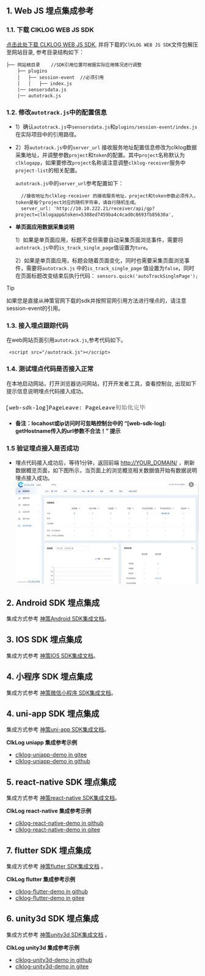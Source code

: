 
## 1. Web JS 埋点集成参考

### 1.1. 下载 ClKLOG WEB JS SDK

  <a href="https://clklog.com/res/clklog.webjs.sdk.v3.zip" target="_blank" rel="noopener" id="webjssdkdownload">点击此处下载 CLKLOG WEB JS SDK</a>, 并将下载的`ClKLOG WEB JS SDK`文件包解压至网站目录, 参考目录结构如下：

  ```
  ├── 网站根目录    //SDK引用位置可根据实际应用情况进行调整   
      ├── plugins
      │   ├── session-event  //必须引用
      │   │   ├── index.js
      |── sensorsdata.js   
      |── autotrack.js
  ```

### 1.2. 修改`autotrack.js`中的配置信息

- 1）确认`autotrack.js`中`sensorsdata.js`和`plugins/session-event/index.js`在实际项目中的引用路径。

- 2）将`autotrack.js`中的`server_url` 接收服务地址配置信息修改为clklog数据采集地址，并调整参数`project`和`token`的配置。其中`project`名称默认为`clklogapp`，如果要修改`project`名称请注意调整`clklog-receiver`服务中`project-list`的相关配置。

    `autotrack.js`中的`server_url`参考配置如下：

    ```
      //接收地址为clklog-receiver 的接收服务地址，project和token参数必须传入，token是每个project对应的随机字符串，请自行随机生成。
      server_url: 'http://10.10.222.21/receiver/api/gp?project=clklogapp&token=5388ed7459ba4c4cad0c8693fb85630a', 
    ```

- **单页面应用数据采集说明**

  1）如果是单页面应用，标题不变但需要自动采集页面浏览事件，需要将`autotrack.js`中的`is_track_single_page`值设置为`ture`。

  2）如果是单页面应用，标题会随着页面变化，同时也需要采集页面浏览事件，需要将`autotrack.js` 中的`is_track_single_page` 值设置为`false`，同时在页面标题改变结束后执行代码：  `sensors.quick('autoTrackSinglePage');`

> [!tip]
> 如果您是直接从神策官网下载的sdk并按照官网引用方法进行埋点的，请注意session-event的引用。

### 1.3. 接入埋点跟踪代码

  在web网站页面引用`autotrack.js`,参考代码如下。

   ```
    <script src="/autotrack.js"></script> 
   ```

### 1.4. 测试埋点代码是否接入正常

  在本地启动网站，打开浏览器访问网站，打开开发者工具，查看控制台, 出现如下提示信息说明埋点代码接入成功。

  ![](../assets/imgs/autotrack.png)

- **备注：locahost或ip访问时可忽略控制台中的 “[web-sdk-log]: getHostname传入的url参数不合法！” 提示**

### 1.5 验证埋点接入是否成功

- 埋点代码接入成功后，等待1分钟，返回前端 <http://YOUR_DOMAIN/> ，刷新数据概览页面，如下图所示，当页面上的浏览概览相关数据值开始有数据说明埋点接入成功。
   ![image](../assets/imgs/clklogindex.png)  

## 2. Android SDK 埋点集成

  集成方式参考 [神策Android SDK集成文档](https://manual.sensorsdata.cn/sa/latest/zh_cn/android-7541696.html)。

## 3. IOS SDK 埋点集成

  集成方式参考 [神策IOS SDK集成文档](https://manual.sensorsdata.cn/sa/latest/zh_cn/ios-7538614.html)。

## 4. 小程序 SDK 埋点集成

  集成方式参考 [神策微信小程序 SDK集成文档](https://manual.sensorsdata.cn/sa/latest/zh_cn/%E9%9B%86%E6%88%90%E6%96%87%E6%A1%A3%EF%BC%88%E5%BE%AE%E4%BF%A1%E5%B0%8F%E7%A8%8B%E5%BA%8F%EF%BC%89-1573892.html)。

## 4. uni-app SDK 埋点集成

  集成方式参考 [神策uni-app SDK集成文档](https://manual.sensorsdata.cn/sa/3.0/zh_cn/tech_sdk_client_uni_app-22256311.html)。

  **ClkLog uniapp 集成参考示例**

- [clklog-uniapp-demo in gitee](https://gitee.com/clklog/clklog-uniapp-demo)
- [clklog-uniapp-demo in github](https://github.com/clklog/clklog-uniapp-demo)

## 5. react-native SDK 埋点集成

  集成方式参考 [神策react-native SDK集成文档](https://manual.sensorsdata.cn/sa/3.0/zh_cn/tech_sdk_client_three_react-1574002.html)。
  
  **ClkLog react-native 集成参考示例**

- [clklog-react-native-demo in github](https://github.com/clklog/clklog-react-native-demo)
- [clklog-react-native-demo in gitee](https://gitee.com/clklog/clklog-react-native-demo)

## 7. flutter SDK 埋点集成

  集成方式参考 [神策flutter SDK集成文档](https://manual.sensorsdata.cn/sa/docs/integrate_flutter/v0300) 。
  
  **ClkLog flutter 集成参考示例**

- [clklog-flutter-demo in github](https://github.com/clklog/clklog-flutter-demo)
- [clklog-flutter-demo in gitee](https://gitee.com/clklog/clklog-flutter-demo)

## 6. unity3d SDK 埋点集成

  集成方式参考 [神策unity3d SDK集成文档](https://manual.sensorsdata.cn/sa/3.0/zh_cn/tech_sdk_client_unity-17565840.html) 。
  
  **ClkLog unity3d 集成参考示例**

- [clklog-unity3d-demo in github](https://github.com/clklog/clklog-unity3d-demo)
- [clklog-unity3d-demo in gitee](https://gitee.com/clklog/clklog-unity3d-demo)
